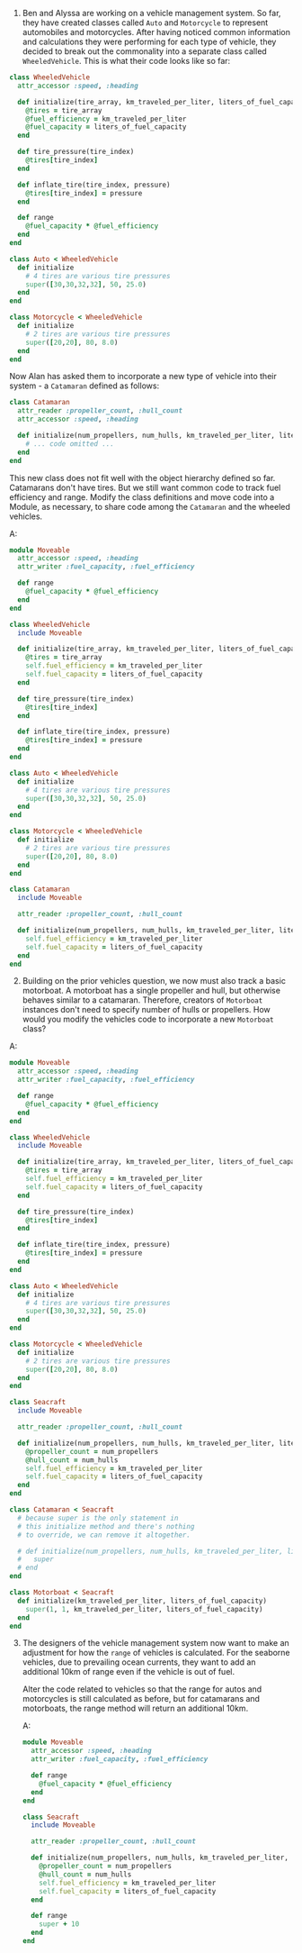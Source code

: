1. Ben and Alyssa are working on a vehicle management system. So far, they have created classes called `Auto` and `Motorcycle` to represent automobiles and motorcycles. After having noticed common information and calculations they were performing for each type of  vehicle, they decided to break out the commonality into a separate class called `WheeledVehicle`. This is what their code looks like so far:

```ruby
class WheeledVehicle
  attr_accessor :speed, :heading

  def initialize(tire_array, km_traveled_per_liter, liters_of_fuel_capacity)
    @tires = tire_array
    @fuel_efficiency = km_traveled_per_liter
    @fuel_capacity = liters_of_fuel_capacity
  end

  def tire_pressure(tire_index)
    @tires[tire_index]
  end

  def inflate_tire(tire_index, pressure)
    @tires[tire_index] = pressure
  end

  def range
    @fuel_capacity * @fuel_efficiency
  end
end

class Auto < WheeledVehicle
  def initialize
    # 4 tires are various tire pressures
    super([30,30,32,32], 50, 25.0)
  end
end

class Motorcycle < WheeledVehicle
  def initialize
    # 2 tires are various tire pressures
    super([20,20], 80, 8.0)
  end
end
```

Now Alan has asked them to incorporate a new type of vehicle into their system - a `Catamaran` defined as follows:

```ruby
class Catamaran
  attr_reader :propeller_count, :hull_count
  attr_accessor :speed, :heading

  def initialize(num_propellers, num_hulls, km_traveled_per_liter, liters_of_fuel_capacity)
    # ... code omitted ...
  end
end
```

This new class does not fit well with the object hierarchy defined so far.  Catamarans don't have tires. But we still want common code to track fuel efficiency and range. Modify the class definitions and move code into a Module, as necessary, to share code among the `Catamaran` and the wheeled vehicles.

A:

```ruby
module Moveable
  attr_accessor :speed, :heading
  attr_writer :fuel_capacity, :fuel_efficiency

  def range
    @fuel_capacity * @fuel_efficiency
  end
end

class WheeledVehicle
  include Moveable

  def initialize(tire_array, km_traveled_per_liter, liters_of_fuel_capacity)
    @tires = tire_array
    self.fuel_efficiency = km_traveled_per_liter
    self.fuel_capacity = liters_of_fuel_capacity
  end

  def tire_pressure(tire_index)
    @tires[tire_index]
  end

  def inflate_tire(tire_index, pressure)
    @tires[tire_index] = pressure
  end
end

class Auto < WheeledVehicle
  def initialize
    # 4 tires are various tire pressures
    super([30,30,32,32], 50, 25.0)
  end
end

class Motorcycle < WheeledVehicle
  def initialize
    # 2 tires are various tire pressures
    super([20,20], 80, 8.0)
  end
end

class Catamaran
  include Moveable

  attr_reader :propeller_count, :hull_count

  def initialize(num_propellers, num_hulls, km_traveled_per_liter, liters_of_fuel_capacity)
    self.fuel_efficiency = km_traveled_per_liter
    self.fuel_capacity = liters_of_fuel_capacity
  end
end
```



2. Building on the prior vehicles question, we now must also track a basic  motorboat.  A motorboat has a single propeller and hull, but otherwise  behaves similar to a catamaran. Therefore, creators of `Motorboat` instances don't need to specify number of hulls or propellers.  How would you modify the vehicles code to incorporate a new `Motorboat` class?

A:

```ruby
module Moveable
  attr_accessor :speed, :heading
  attr_writer :fuel_capacity, :fuel_efficiency

  def range
    @fuel_capacity * @fuel_efficiency
  end
end

class WheeledVehicle
  include Moveable

  def initialize(tire_array, km_traveled_per_liter, liters_of_fuel_capacity)
    @tires = tire_array
    self.fuel_efficiency = km_traveled_per_liter
    self.fuel_capacity = liters_of_fuel_capacity
  end

  def tire_pressure(tire_index)
    @tires[tire_index]
  end

  def inflate_tire(tire_index, pressure)
    @tires[tire_index] = pressure
  end
end

class Auto < WheeledVehicle
  def initialize
    # 4 tires are various tire pressures
    super([30,30,32,32], 50, 25.0)
  end
end

class Motorcycle < WheeledVehicle
  def initialize
    # 2 tires are various tire pressures
    super([20,20], 80, 8.0)
  end
end

class Seacraft
  include Moveable

  attr_reader :propeller_count, :hull_count

  def initialize(num_propellers, num_hulls, km_traveled_per_liter, liters_of_fuel_capacity)
    @propeller_count = num_propellers
    @hull_count = num_hulls
    self.fuel_efficiency = km_traveled_per_liter
    self.fuel_capacity = liters_of_fuel_capacity
  end
end

class Catamaran < Seacraft
  # because super is the only statement in 
  # this initialize method and there's nothing
  # to override, we can remove it altogether.

  # def initialize(num_propellers, num_hulls, km_traveled_per_liter, liters_of_fuel_capacity)
  #   super
  # end
end

class Motorboat < Seacraft
  def initialize(km_traveled_per_liter, liters_of_fuel_capacity)
    super(1, 1, km_traveled_per_liter, liters_of_fuel_capacity)
  end
end
```



3. The designers of the vehicle management system now want to make an adjustment for how the `range` of vehicles is calculated. For the seaborne vehicles, due to prevailing ocean currents, they want to add an additional 10km of range even if  the vehicle is out of fuel.

   Alter the code related to vehicles so that the range for autos and  motorcycles is still calculated as before, but for catamarans and  motorboats, the range method will return an additional 10km.

   

   A:

   ```ruby
   module Moveable
     attr_accessor :speed, :heading
     attr_writer :fuel_capacity, :fuel_efficiency
   
     def range
       @fuel_capacity * @fuel_efficiency
     end
   end
   
   class Seacraft
     include Moveable
   
     attr_reader :propeller_count, :hull_count
   
     def initialize(num_propellers, num_hulls, km_traveled_per_liter, liters_of_fuel_capacity)
       @propeller_count = num_propellers
       @hull_count = num_hulls
       self.fuel_efficiency = km_traveled_per_liter
       self.fuel_capacity = liters_of_fuel_capacity
     end
   
     def range
       super + 10
     end
   end
   ```
